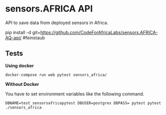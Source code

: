# sensors.AFRICA API

API to save data from deployed sensors in Africa.

pip install -d git+https://github.com/CodeForAfricaLabs/sensors.AFRICA-AQ-api/ #feinstaub

## Tests

**Using docker**

```docker-compose run web pytest sensors_africa/```

**Without Docker**

You have to set environment variables like the following command.

```DBNAME=test_sensorsafricapytest DBUSER=postgres DBPASS= pytest pytest ./sensors_africa```